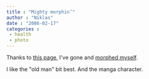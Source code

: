 ```yaml
---
title : "Mighty morphin’"
author : "Niklas"
date : "2006-02-17"
categories : 
 - health
 - photo
---
```


Thanks to [this page](http://www.dcs.st-and.ac.uk/~morph/Transformer), I've gone and [morphed myself](https://niklasblog.com/wp-content/2006-02-17-faces).

I like the "old man" bit best. And the manga character.
